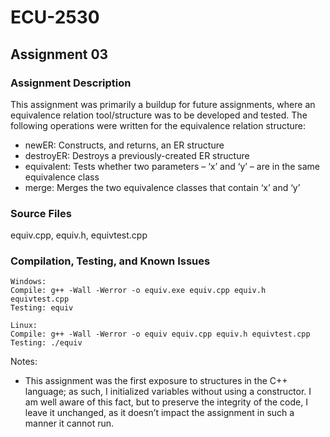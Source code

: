 # ECU-2530

## Assignment 03
### Assignment Description
This assignment was primarily a buildup for future assignments, where an equivalence relation tool/structure was to be developed and tested. The following operations were written for the equivalence relation structure:
- newER: Constructs, and returns, an ER structure
- destroyER: Destroys a previously-created ER structure
- equivalent: Tests whether two parameters – ‘x’ and ‘y’ – are in the same equivalence class
- merge: Merges the two equivalence classes that contain ‘x’ and ‘y’
### Source Files
equiv.cpp, equiv.h, equivtest.cpp
### Compilation, Testing, and Known Issues
```
Windows:
Compile: g++ -Wall -Werror -o equiv.exe equiv.cpp equiv.h equivtest.cpp
Testing: equiv

Linux:
Compile: g++ -Wall -Werror -o equiv equiv.cpp equiv.h equivtest.cpp
Testing: ./equiv
```
Notes:
- This assignment was the first exposure to structures in the C++ language; as such, I initialized variables without using a constructor. I am well aware of this fact, but to preserve the integrity of the code, I leave it unchanged, as it doesn’t impact the assignment in such a manner it cannot run.
